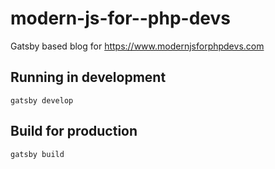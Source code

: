 # modern-js-for--php-devs
Gatsby based blog for https://www.modernjsforphpdevs.com

## Running in development
`gatsby develop`

## Build for production
`gatsby build`
